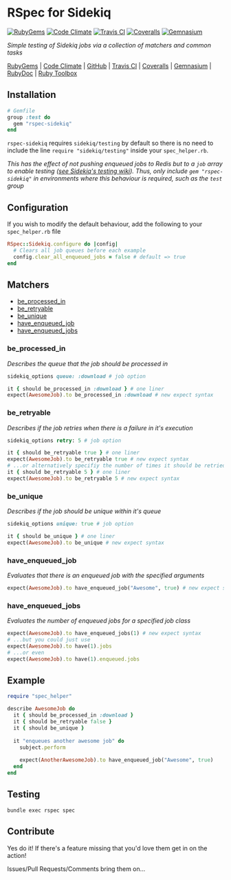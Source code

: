 # RSpec for Sidekiq

[![RubyGems][gem_version_badge]][ruby_gems]
[![Code Climate][code_climate_badge]][code_climate]
[![Travis CI][travis_ci_badge]][travis_ci]
[![Coveralls][coveralls_badge]][coveralls]
[![Gemnasium][gemnasium_badge]][gemnasium]

*Simple testing of Sidekiq jobs via a collection of matchers and common tasks*

[RubyGems][ruby_gems] |
[Code Climate][code_climate] |
[GitHub][github] |
[Travis CI][travis_ci] |
[Coveralls][coveralls] |
[Gemnasium][gemnasium] |
[RubyDoc][ruby_doc] |
[Ruby Toolbox][ruby_toolbox]

## Installation
```ruby
# Gemfile
group :test do
  gem "rspec-sidekiq"
end
```
```rspec-sidekiq``` requires ```sidekiq/testing``` by default so there is no need to include the line ```require "sidekiq/testing"``` inside your ```spec_helper.rb```.

*This has the effect of not pushing enqueued jobs to Redis but to a ```job``` array to enable testing ([see Sidekiq's testing wiki](https://github.com/mperham/sidekiq/wiki/Testing)). Thus, only include ```gem "rspec-sidekiq"``` in environments where this behaviour is required, such as the ```test``` group*

## Configuration
If you wish to modify the default behaviour, add the following to your ```spec_helper.rb``` file
```ruby
RSpec::Sidekiq.configure do |config|
  # Clears all job queues before each example
  config.clear_all_enqueued_jobs = false # default => true
end
```

## Matchers
* [be_processed_in](#be_processed_in)
* [be_retryable](#be_retryable)
* [be_unique](#be_unique)
* [have_enqueued_job](#have_enqueued_job)
* [have_enqueued_jobs](#have_enqueued_jobs)

### be_processed_in
*Describes the queue that the job should be processed in*
```ruby
sidekiq_options queue: :download # job option

it { should be_processed_in :download } # one liner
expect(AwesomeJob).to be_processed_in :download # new expect syntax
```

### be_retryable
*Describes if the job retries when there is a failure in it's execution*
```ruby
sidekiq_options retry: 5 # job option

it { should be_retryable true } # one liner
expect(AwesomeJob).to be_retryable true # new expect syntax
# ...or alternatively specifiy the number of times it should be retried
it { should be_retryable 5 } # one liner
expect(AwesomeJob).to be_retryable 5 # new expect syntax
```

### be_unique
*Describes if the job should be unique within it's queue*
```ruby
sidekiq_options unique: true # job option

it { should be_unique } # one liner
expect(AwesomeJob).to be_unique # new expect syntax
```

### have_enqueued_job
*Evaluates that there is an enqueued job with the specified arguments*
```ruby
expect(AwesomeJob).to have_enqueued_job("Awesome", true) # new expect syntax
```

### have_enqueued_jobs
*Evaluates the number of enqueued jobs for a specified job class*
```ruby
expect(AwesomeJob).to have_enqueued_jobs(1) # new expect syntax
# ...but you could just use
expect(AwesomeJob).to have(1).jobs
# ...or even
expect(AwesomeJob).to have(1).enqueued.jobs
```

## Example
```ruby
require "spec_helper"

describe AwesomeJob do
  it { should be_processed_in :download }
  it { should be_retryable false }
  it { should be_unique }
  
  it "enqueues another awesome job" do
    subject.perform
  
    expect(AnotherAwesomeJob).to have_enqueued_job("Awesome", true)
  end
end
```

## Testing
```bundle exec rspec spec```

## Contribute
Yes do it! If there's a feature missing that you'd love them get in on the action!

Issues/Pull Requests/Comments bring them on...

[code_climate]: https://codeclimate.com/github/philostler/rspec-sidekiq
[code_climate_badge]: https://codeclimate.com/github/philostler/rspec-sidekiq.png
[coveralls]: https://coveralls.io/r/philostler/rspec-sidekiq
[coveralls_badge]: https://coveralls.io/repos/philostler/rspec-sidekiq/badge.png?branch=master
[gem_version_badge]: https://badge.fury.io/rb/rspec-sidekiq.png
[gemnasium]: https://gemnasium.com/philostler/rspec-sidekiq
[gemnasium_badge]: https://gemnasium.com/philostler/rspec-sidekiq.png
[github]: http://github.com/philostler/rspec-sidekiq
[ruby_doc]: http://rubydoc.info/github/philostler/rspec-sidekiq/master/frames
[ruby_gems]: http://rubygems.org/gems/rspec-sidekiq
[ruby_toolbox]: http://www.ruby-toolbox.com/projects/rspec-sidekiq
[travis_ci]: http://travis-ci.org/philostler/rspec-sidekiq
[travis_ci_badge]: https://secure.travis-ci.org/philostler/rspec-sidekiq.png